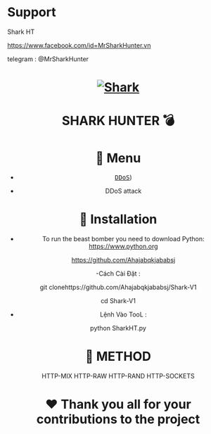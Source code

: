# Support 
Shark HT

https://www.facebook.com/id=MrSharkHunter.vn

telegram : @MrSharkHunter

<div align="center">

# [![Shark](https://github.com/Ahajabqkjababsj)](https://t.me/MrSharkHunter)

# SHARK HUNTER 💣

# 📌 Menu
- [<kbd>DDoS</kbd>](#-ddos-info))

* DDoS attack

# 📌 Installation

- To run the beast bomber you need to download Python: https://www.python.org

  https://github.com/Ahajabqkjababsj

-Cách Cài Đặt :

git clonehttps://github.com/Ahajabqkjababsj/Shark-V1


cd Shark-V1

- Lệnh Vào TooL :

 python SharkHT.py

# 📌 METHOD
HTTP-MIX
HTTP-RAW
HTTP-RAND
HTTP-SOCKETS

# ❤️ Thank you all for your contributions to the project

</div>
